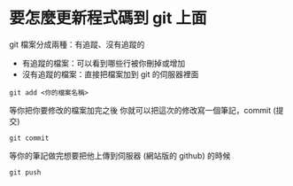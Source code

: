 # 要怎麼更新程式碼到 git 上面

git 檔案分成兩種：有追蹤、沒有追蹤的
- 有追蹤的檔案：可以看到哪些行被你刪掉或增加
- 沒有追蹤的檔案：直接把檔案加到 git 的伺服器裡面

```commandline=
git add <你的檔案名稱>
```

等你把你要修改的檔案加完之後
你就可以把這次的修改寫一個筆記，commit (提交)
```commandline=
git commit
```

等你的筆記做完想要把他上傳到伺服器 (網站版的 github) 的時候
```commandline=
git push
```